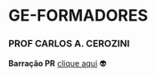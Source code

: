 # GE-FORMADORES
### PROF CARLOS A. CEROZINI
**Barração PR**
[clique aqui](https://github.com/cerozini)
:alien:
